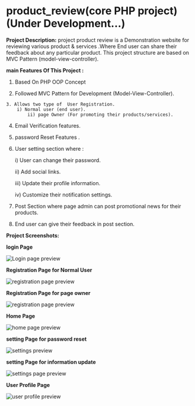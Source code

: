 # product_review(core PHP project) (Under Development...)

**Project  Description:**
project product review is a  Demonstration website for reviewing various product & services .Where End user can share their feedback about any particular product. This project structure  are based on MVC Pattern (model-view-controller). 

**main Features Of This Project :**

   1. Based On PHP OOP Concept
   
   2. Followed MVC Pattern for Development (Model-View-Controller).

    3. Allows two type of  User Registration.
    	i) Normal user (end user).
            ii) page Owner (For promoting their products/services).
   
   4. Email Verification features.
   5. password Reset Features .
   6. User setting section where :
  
   		i) User can change their password.
	
		ii) Add social links.
	
		iii) Update their profile information.
	
		iv) Customize their notification settings.

   7. Post Section where page admin can post promotional news for their products.
   8. End user can give their feedback in post section.

**Project Screenshots:**

**login Page**


![Login page preview](/images/login_page.png)


**Registration Page for Normal User**


![registration page preview](/images/user_registration.png)


**Registration Page for page owner**


![registration page preview](/images/page_registration.png)

**Home Page**


![home page preview](/images/index_page.png)


**setting Page for password reset**


![settings preview](/images/setting_pass.png)


**setting Page for information update**


![settings page preview](/images/setting_info.png)


**User Profile Page**


![user profile preview](/images/user_profile.png)
